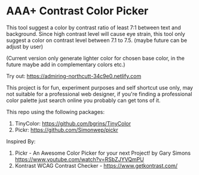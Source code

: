 # AAA+ Contrast Color Picker

This tool suggest a color by contrast ratio of least 7:1 between text and background. Since high contrast level will cause eye strain, this tool only suggest a color on contrast level between 7.1 to 7.5. (maybe future can be adjust by user)

(Current version only generate lighter color for chosen base color, in the future maybe add in complementary colors etc.)

Try out: https://admiring-northcutt-34c9e0.netlify.com

This project is for fun, experiment purposes and self shortcut use only, may not suitable for a professional web designer, if you're finding a professional color palette just search online you probably can get tons of it.

This repo using the following packages:

1. TinyColor: https://github.com/bgrins/TinyColor
2. Pickr: https://github.com/Simonwep/pickr

Inspired By:

1. Pickr - An Awesome Color Picker for your next Project! by Gary Simons https://www.youtube.com/watch?v=RSbZJYVQmPU
2. Kontrast WCAG Contrast Checker - https://www.getkontrast.com/

